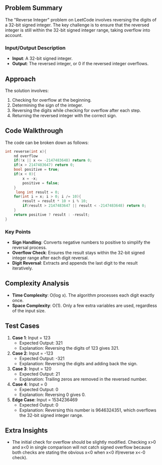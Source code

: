 ## Problem Summary
The "Reverse Integer" problem on LeetCode involves reversing the digits of a 32-bit signed integer. The key challenge is to ensure that the reversed integer is still within the 32-bit signed integer range, taking overflow into account.

### Input/Output Description
- **Input**: A 32-bit signed integer.
- **Output**: The reversed integer, or 0 if the reversed integer overflows.

## Approach 
The solution involves:
1. Checking for overflow at the beginning.
2. Determining the sign of the integer.
3. Reversing the digits while checking for overflow after each step.
4. Returning the reversed integer with the correct sign.

## Code Walkthrough 
The code can be broken down as follows: 
```c
int reverse(int x){
    nd overflow 
    if(!x || x <= -2147483648) return 0;
    if(x > 2147483647) return 0;
    bool positive = true;
    if(x < 0){
        x = -x;
        positive = false;
    }
     long int result = 0;
    for(int i = x; i > 0; i /= 10){
        result = result * 10 + i % 10;
        if(result > 2147483647 || result < -2147483648) return 0;
    }
    return positive ? result : -result;
}
```
### Key Points
- **Sign Handling**: Converts negative numbers to positive to simplify the reversal process.
- **Overflow Check**: Ensures the result stays within the 32-bit signed integer range after each digit reversal.
- **Digit Reversal**: Extracts and appends the last digit to the result iteratively.

## Complexity Analysis 
- **Time Complexity**: O(log x). The algorithm processes each digit exactly once.
- **Space Complexity**: O(1). Only a few extra variables are used, regardless of the input size.

## Test Cases
1. **Case 1**: Input = 123
   - Expected Output: 321
   - Explanation: Reversing the digits of 123 gives 321.
2. **Case 2**: Input = -123
    - Expected Output: -321
    - Explanation: Reversing the digits and adding back the sign.
3. **Case 3**: Input = 120
    - Expected Output: 21
    - Explanation: Trailing zeros are removed in the reversed number.
4. **Case 4**: Input = 0
    - Expected Output: 0
    - Explanation: Reversing 0 gives 0.
5. **Edge Case**: Input = 1534236469
   - Expected Output: 0
   - Explanation: Reversing this number is 9646324351, which overflows the 32-bit signed integer range.

## Extra Insights
- The initial check for overflow should be slightly modified. Checking x>0 and x<0 in single comparison will not catch signed overflow because both checks are stating the obvious x<0 when x<0 if(reverse x<-0 check).
